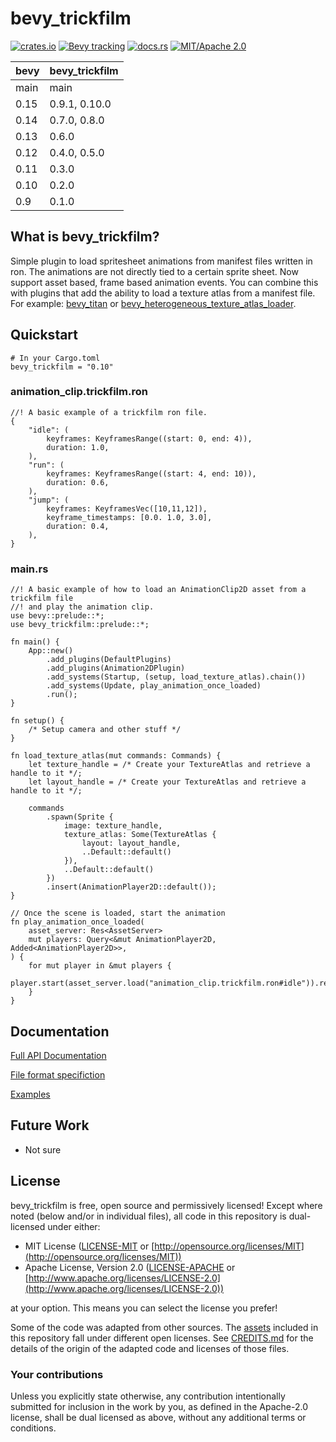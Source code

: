 # bevy_trickfilm

[![crates.io](https://img.shields.io/crates/v/bevy_trickfilm)](https://crates.io/crates/bevy_trickfilm)
[![Bevy tracking](https://img.shields.io/badge/Bevy%20tracking-released%20version-lightblue)](https://github.com/bevyengine/bevy/blob/main/docs/plugins_guidelines.md#main-branch-tracking)
[![docs.rs](https://docs.rs/bevy_trickfilm/badge.svg)](https://docs.rs/bevy_trickfilm)
[![MIT/Apache 2.0](https://img.shields.io/badge/license-MIT%2FApache-blue.svg)](https://github.com/KirmesBude/bevy_trickfilm#license)

| bevy | bevy_trickfilm |
|------|----------------|
| main | main           |
| 0.15 | 0.9.1, 0.10.0  |
| 0.14 | 0.7.0, 0.8.0   |
| 0.13 | 0.6.0          |
| 0.12 | 0.4.0, 0.5.0   |
| 0.11 | 0.3.0          |
| 0.10 | 0.2.0          |
| 0.9  | 0.1.0          |

## What is bevy_trickfilm?

Simple plugin to load spritesheet animations from manifest files written in ron. The animations are not directly tied to a certain sprite sheet.
Now support asset based, frame based animation events.
You can combine this with plugins that add the ability to load a texture atlas from a manifest file. For example: [bevy_titan](https://github.com/KirmesBude/bevy_titan) or [bevy_heterogeneous_texture_atlas_loader](https://github.com/ickshonpe/bevy_heterogeneous_texture_atlas_loader).

## Quickstart


```toml, ignore
# In your Cargo.toml
bevy_trickfilm = "0.10"
```

### animation_clip.trickfilm.ron
```rust, ignore
//! A basic example of a trickfilm ron file.
{
    "idle": (
        keyframes: KeyframesRange((start: 0, end: 4)),
        duration: 1.0,
    ),
    "run": (
        keyframes: KeyframesRange((start: 4, end: 10)),
        duration: 0.6,
    ),
    "jump": (
        keyframes: KeyframesVec([10,11,12]),
	    keyframe_timestamps: [0.0. 1.0, 3.0],
        duration: 0.4,
    ),
}
```

### main.rs
```rust, ignore
//! A basic example of how to load an AnimationClip2D asset from a trickfilm file
//! and play the animation clip.
use bevy::prelude::*;
use bevy_trickfilm::prelude::*;

fn main() {
    App::new()
        .add_plugins(DefaultPlugins)
        .add_plugins(Animation2DPlugin)
        .add_systems(Startup, (setup, load_texture_atlas).chain())
        .add_systems(Update, play_animation_once_loaded)
        .run();
}

fn setup() {
    /* Setup camera and other stuff */
}

fn load_texture_atlas(mut commands: Commands) {
    let texture_handle = /* Create your TextureAtlas and retrieve a handle to it */;
    let layout_handle = /* Create your TextureAtlas and retrieve a handle to it */;

    commands
        .spawn(Sprite {
            image: texture_handle,
            texture_atlas: Some(TextureAtlas {
                layout: layout_handle,
                ..Default::default()
            }),
            ..Default::default()
        })
        .insert(AnimationPlayer2D::default());
}

// Once the scene is loaded, start the animation
fn play_animation_once_loaded(
    asset_server: Res<AssetServer>
    mut players: Query<&mut AnimationPlayer2D, Added<AnimationPlayer2D>>,
) {
    for mut player in &mut players {
        player.start(asset_server.load("animation_clip.trickfilm.ron#idle")).repeat();
    }
}
```

## Documentation

[Full API Documentation](https://docs.rs/bevy_trickfilm)

[File format specifiction](https://github.com/KirmesBude/bevy_trickfilm/blob/main/docs/FileFormatSpecification.md)

[Examples](https://github.com/KirmesBude/bevy_trickfilm/tree/main/examples)

## Future Work

* Not sure

## License

bevy_trickfilm is free, open source and permissively licensed!
Except where noted (below and/or in individual files), all code in this repository is dual-licensed under either:

* MIT License ([LICENSE-MIT](https://github.com/KirmesBude/bevy_trickfilm/blob/main/LICENSE-MIT) or [http://opensource.org/licenses/MIT](http://opensource.org/licenses/MIT))
* Apache License, Version 2.0 ([LICENSE-APACHE](https://github.com/KirmesBude/bevy_trickfilm/blob/main/LICENSE-APACHE) or [http://www.apache.org/licenses/LICENSE-2.0](http://www.apache.org/licenses/LICENSE-2.0))

at your option.
This means you can select the license you prefer!

Some of the code was adapted from other sources.
The [assets](https://github.com/KirmesBude/bevy_trickfilm/tree/main/assets) included in this repository fall under different open licenses.
See [CREDITS.md](https://github.com/KirmesBude/bevy_trickfilm/blob/main/CREDITS.md) for the details of the origin of the adapted code and licenses of those files.

### Your contributions

Unless you explicitly state otherwise,
any contribution intentionally submitted for inclusion in the work by you,
as defined in the Apache-2.0 license,
shall be dual licensed as above,
without any additional terms or conditions.
